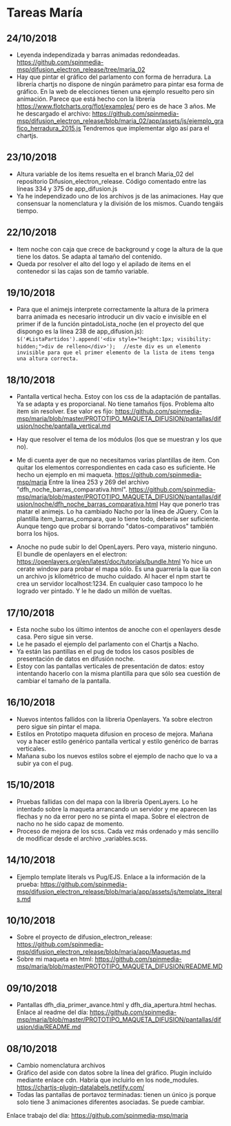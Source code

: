 # Tareas María

## 24/10/2018 
* Leyenda independizada y barras animadas redondeadas.
https://github.com/spinmedia-msp/difusion_electron_release/tree/maria_02
* Hay que pintar el gráfico del parlamento con forma de herradura. La librería chartjs no dispone de ningún parámetro para pintar esa forma de gráfico. En la web de elecciones tienen una ejemplo resuelto pero sin animación. Parece que está hecho con la librería https://www.flotcharts.org/flot/examples/ pero es de hace 3 años. Me he descargado el archivo:
https://github.com/spinmedia-msp/difusion_electron_release/blob/maria_02/app/assets/js/ejemplo_grafico_herradura_2015.js
Tendremos que implementar algo así para el chartjs.

## 23/10/2018
* Altura variable de los items resuelta en el branch Maria_02 del repositorio Difusion_electron_release. Código comentado entre las líneas 334 y 375 de app_difusion.js
* Ya he independizado uno de los archivos js de las animaciones. Hay que consensuar la nomenclatura y la división de los mismos. Cuando tengáis tiempo.

## 22/10/2018
* Item noche con caja que crece de background y coge la altura de la que tiene los datos. Se adapta al tamaño del contenido.
* Queda por resolver el alto del logo y el apilado de items en el contenedor si las cajas son de tamño variable.

## 19/10/2018
* Para que el animejs interprete correctamente la altura de la primera barra animada es necesario introducir un div vacío e invisible en el primer if de la función pintadoLista_noche (en el proyecto del que dispongo es la línea 238 de app_difusion.js):
``` $('#ListaPartidos').append('<div style="height:1px; visibility: hidden;">div de relleno</div>');  ``` 
``` //este div es un elemento invisible para que el primer elemento de la lista de items tenga una altura correcta.```

## 18/10/2018
* Pantalla vertical hecha. Estoy con los css de la adaptación de pantallas. Ya se adapta y es proporcianal. No tiene tamaños fijos. Problema alto item sin resolver. Ese valor es fijo:
https://github.com/spinmedia-msp/maria/blob/master/PROTOTIPO_MAQUETA_DIFUSION/pantallas/difusion/noche/pantalla_vertical.md

* Hay que resolver el tema de los módulos (los que se muestran y los que no).

* Me di cuenta ayer de que no necesitamos varias plantillas de item. Con quitar los elementos correspondientes en cada caso es suficiente. He hecho un ejemplo en mi maqueta. https://github.com/spinmedia-msp/maria Entre la línea 253 y 269 del archivo "dfh_noche_barras_comparativa.html". https://github.com/spinmedia-msp/maria/blob/master/PROTOTIPO_MAQUETA_DIFUSION/pantallas/difusion/noche/dfh_noche_barras_comparativa.html
Hay que ponerlo tras matar el animejs.
Lo ha cambiado Nacho por la línea de JQuery.
Con la plantilla item_barras_compara, que lo tiene todo, debería ser suficiente. Aunque tengo que probar si borrando "datos-comparativos" también borra los hijos.

* Anoche no pude subir lo del OpenLayers. Pero vaya, misterio ninguno. El bundle de openlayers en el electron: https://openlayers.org/en/latest/doc/tutorials/bundle.html  Yo hice un cerate window para probar el mapa sólo.
Es una guarrería la que lía con un archivo js kilométrico de mucho cuidado. Al hacer el npm start te crea un servidor localhost:1234. En cualquier caso tampoco lo he logrado ver pintado. Y le he dado un millón de vueltas.

## 17/10/2018
* Esta noche subo los último intentos de anoche con el openlayers desde casa. Pero sigue sin verse.
* Le he pasado el ejemplo del parlamento con el Chartjs a Nacho.
* Ya están las pantillas en el pug de todos los casos posibles de presentación de datos en difusión noche.
* Estoy con las pantallas verticales de presentación de datos: estoy intentando hacerlo con la misma plantilla para que sólo sea cuestión de cambiar el tamaño de la pantalla.

## 16/10/2018
* Nuevos intentos fallidos con la libreria Openlayers. Ya sobre electron pero sigue sin pintar el mapa.
* Estilos en Prototipo maqueta difusion en proceso de mejora. Mañana voy a hacer estilo genérico pantalla vertical y estilo genérico de barras verticales. 
* Mañana subo los nuevos estilos sobre el ejemplo de nacho que lo va a subir ya con el pug.

## 15/10/2018
* Pruebas fallidas con del mapa con la librería OpenLayers. Lo he intentado sobre la maqueta arrancando un servidor y me aparecen las flechas y no da error pero no se pinta el mapa. Sobre el electron de nacho no he sido capaz de momento.
* Proceso de mejora de los scss. Cada vez más ordenado y más sencillo de modificar desde el archivo _variables.scss.


## 14/10/2018

* Ejemplo template literals vs Pug/EJS. Enlace a la información de la prueba: https://github.com/spinmedia-msp/difusion_electron_release/blob/maria/app/assets/js/template_literals.md


## 10/10/2018

* Sobre el proyecto de difusion_electron_release: https://github.com/spinmedia-msp/difusion_electron_release/blob/maria/app/Maquetas.md
* Sobre mi maqueta en html: https://github.com/spinmedia-msp/maria/blob/master/PROTOTIPO_MAQUETA_DIFUSION/README.MD


## 09/10/2018

* Pantallas dfh_dia_primer_avance.html y dfh_dia_apertura.html hechas.
Enlace al readme del día: https://github.com/spinmedia-msp/maria/blob/master/PROTOTIPO_MAQUETA_DIFUSION/pantallas/difusion/dia/README.md

## 08/10/2018

* Cambio nomenclatura archivos
* Gráfico del aside con datos sobre la línea del gráfico. 
Plugin incluído mediante enlace cdn. Habría que incluirlo en los node_modules.
https://chartjs-plugin-datalabels.netlify.com/
* Todas las pantallas de portavoz terminadas: tienen un único js porque solo tiene 3 animaciones diferentes asociadas. Se puede cambiar.

Enlace trabajo del día: https://github.com/spinmedia-msp/maria





